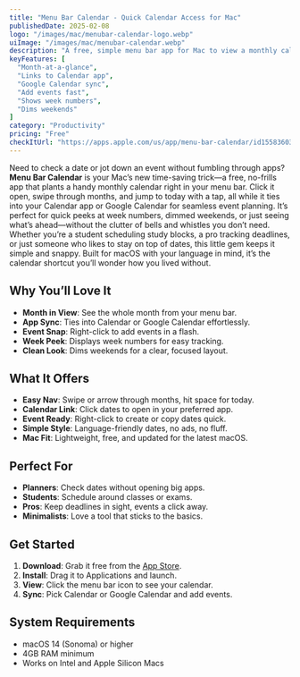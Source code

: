 ```yaml
---
title: "Menu Bar Calendar - Quick Calendar Access for Mac"
publishedDate: 2025-02-08
logo: "/images/mac/menubar-calendar-logo.webp"
uiImage: "/images/mac/menubar-calendar.webp"
description: "A free, simple menu bar app for Mac to view a monthly calendar and sync with Calendar or Google Calendar."
keyFeatures: [
  "Month-at-a-glance",
  "Links to Calendar app",
  "Google Calendar sync",
  "Add events fast",
  "Shows week numbers",
  "Dims weekends"
]
category: "Productivity"
pricing: "Free"
checkItUrl: "https://apps.apple.com/us/app/menu-bar-calendar/id1558360383"
---
```


Need to check a date or jot down an event without fumbling through apps? **Menu Bar Calendar** is your Mac’s new time-saving trick—a free, no-frills app that plants a handy monthly calendar right in your menu bar. Click it open, swipe through months, and jump to today with a tap, all while it ties into your Calendar app or Google Calendar for seamless event planning. It’s perfect for quick peeks at week numbers, dimmed weekends, or just seeing what’s ahead—without the clutter of bells and whistles you don’t need. Whether you’re a student scheduling study blocks, a pro tracking deadlines, or just someone who likes to stay on top of dates, this little gem keeps it simple and snappy. Built for macOS with your language in mind, it’s the calendar shortcut you’ll wonder how you lived without.

## Why You’ll Love It
- **Month in View**: See the whole month from your menu bar.
- **App Sync**: Ties into Calendar or Google Calendar effortlessly.
- **Event Snap**: Right-click to add events in a flash.
- **Week Peek**: Displays week numbers for easy tracking.
- **Clean Look**: Dims weekends for a clear, focused layout.

## What It Offers
- **Easy Nav**: Swipe or arrow through months, hit space for today.
- **Calendar Link**: Click dates to open in your preferred app.
- **Event Ready**: Right-click to create or copy dates quick.
- **Simple Style**: Language-friendly dates, no ads, no fluff.
- **Mac Fit**: Lightweight, free, and updated for the latest macOS.

## Perfect For
- **Planners**: Check dates without opening big apps.
- **Students**: Schedule around classes or exams.
- **Pros**: Keep deadlines in sight, events a click away.
- **Minimalists**: Love a tool that sticks to the basics.

## Get Started
1. **Download**: Grab it free from the [App Store](https://apps.apple.com/us/app/menu-bar-calendar/id1558360383).
2. **Install**: Drag it to Applications and launch.
3. **View**: Click the menu bar icon to see your calendar.
4. **Sync**: Pick Calendar or Google Calendar and add events.

## System Requirements
- macOS 14 (Sonoma) or higher
- 4GB RAM minimum
- Works on Intel and Apple Silicon Macs
